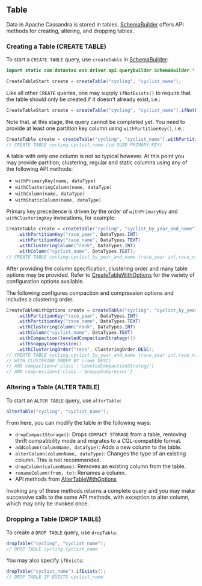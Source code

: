 <!--
Licensed to the Apache Software Foundation (ASF) under one
or more contributor license agreements.  See the NOTICE file
distributed with this work for additional information
regarding copyright ownership.  The ASF licenses this file
to you under the Apache License, Version 2.0 (the
"License"); you may not use this file except in compliance
with the License.  You may obtain a copy of the License at

  http://www.apache.org/licenses/LICENSE-2.0

Unless required by applicable law or agreed to in writing,
software distributed under the License is distributed on an
"AS IS" BASIS, WITHOUT WARRANTIES OR CONDITIONS OF ANY
KIND, either express or implied.  See the License for the
specific language governing permissions and limitations
under the License.
-->

## Table

Data in Apache Cassandra is stored in tables.  [SchemaBuilder] offers API methods for creating,
altering, and dropping tables.

### Creating a Table (CREATE TABLE)

To start a `CREATE TABLE` query, use `createTable` in [SchemaBuilder]:

```java
import static com.datastax.oss.driver.api.querybuilder.SchemaBuilder.*;

CreateTableStart create = createTable("cycling", "cyclist_name");
```

Like all other `CREATE` queries, one may supply `ifNotExists()` to require that the table should
only be created if it doesn't already exist, i.e.:

```java
CreateTableStart create = createTable("cycling", "cyclist_name").ifNotExists();
```

Note that, at this stage, the query cannot be completed yet.  You need to provide at least one
partition key column using `withPartitionKey()`, i.e.:

```java
CreateTable create = createTable("cycling", "cyclist_name").withPartitionKey("id", DataTypes.UUID);
// CREATE TABLE cycling.cyclist_name (id UUID PRIMARY KEY)
```

A table with only one column is not so typical however.  At this point you may provide partition,
clustering, regular and static columns using any of the following API methods:

* `withPrimaryKey(name, dataType)`
* `withClusteringColumn(name, dataType)`
* `withColumn(name, dataType)`
* `withStaticColumn(name, dataType)`

Primary key precedence is driven by the order of `withPrimaryKey` and `withClusteringKey`
invocations, for example:


```java
CreateTable create = createTable("cycling", "cyclist_by_year_and_name")
    .withPartitionKey("race_year", DataTypes.INT)
    .withPartitionKey("race_name", DataTypes.TEXT)
    .withClusteringColumn("rank", DataTypes.INT)
    .withColumn("cyclist_name", DataTypes.TEXT);
// CREATE TABLE cycling.cyclist_by_year_and_name (race_year int,race_name text,rank int,cyclist_name text,PRIMARY KEY((race_year,race_name),rank))
```

After providing the column specification, clustering order and many table options may be provided. 
Refer to [CreateTableWithOptions] for the variety of configuration options available.

The following configures compaction and compression options and includes a clustering order.

```java
CreateTableWithOptions create = createTable("cycling", "cyclist_by_year_and_name")
    .withPartitionKey("race_year", DataTypes.INT)
    .withPartitionKey("race_name", DataTypes.TEXT)
    .withClusteringColumn("rank", DataTypes.INT)
    .withColumn("cyclist_name", DataTypes.TEXT)
    .withCompaction(leveledCompactionStrategy())
    .withSnappyCompression()
    .withClusteringOrder("rank", ClusteringOrder.DESC);
// CREATE TABLE cycling.cyclist_by_year_and_name (race_year int,race_name text,rank int,cyclist_name text,PRIMARY KEY((race_year,race_name),rank))
// WITH CLUSTERING ORDER BY (rank DESC)
// AND compaction={'class':'LeveledCompactionStrategy'}
// AND compression={'class':'SnappyCompressor'}
```

### Altering a Table (ALTER TABLE)

To start an `ALTER TABLE` query, use `alterTable`:

```java
alterTable("cycling", "cyclist_name");
```

From here, you can modify the table in the following ways:

* `dropCompactStorage()`: Drops `COMPACT STORAGE` from a table, removing thrift compatibility mode
  and migrates to a CQL-compatible format.
* `addColumn(columnName, dataType)`: Adds a new column to the table.
* `alterColumn(columnName, dataType)`: Changes the type of an existing column.  This is not
  recommended.
* `dropColumn(columnName)`: Removes an existing column from the table.
* `renameColumn(from, to)`: Renames a column.
* API methods from [AlterTableWithOptions]

Invoking any of these methods returns a complete query and you may make successive calls to the same
API methods, with exception to alter column, which may only be invoked once.

### Dropping a Table (DROP TABLE)

To create a `DROP TABLE` query, use `dropTable`:

```java
dropTable("cycling", "cyclist_name");
// DROP TABLE cycling.cyclist_name
```

You may also specify `ifExists`:

```java
dropTable("cyclist_name").ifExists();
// DROP TABLE IF EXISTS cyclist_name
```

[SchemaBuilder]:          https://docs.datastax.com/en/drivers/java/4.7/com/datastax/oss/driver/api/querybuilder/SchemaBuilder.html
[CreateTableWithOptions]: https://docs.datastax.com/en/drivers/java/4.7/com/datastax/oss/driver/api/querybuilder/schema/CreateTableWithOptions.html
[AlterTableWithOptions]:  https://docs.datastax.com/en/drivers/java/4.7/com/datastax/oss/driver/api/querybuilder/schema/AlterTableWithOptions.html
